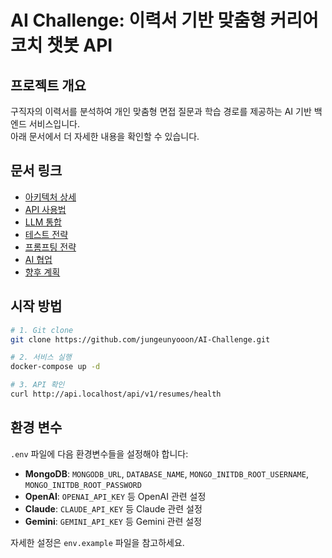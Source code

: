 # AI Challenge: 이력서 기반 맞춤형 커리어 코치 챗봇 API

## 프로젝트 개요

구직자의 이력서를 분석하여 개인 맞춤형 면접 질문과 학습 경로를 제공하는 AI 기반 백엔드 서비스입니다.  
아래 문서에서 더 자세한 내용을 확인할 수 있습니다.

## 문서 링크

- [아키텍처 상세](./docs/architecture.md)
- [API 사용법](./docs/api-guide.md)
- [LLM 통합](./docs/llm-integration.md)
- [테스트 전략](./docs/testing.md)
- [프롬프팅 전략](./docs/prompting-strategy.md)
- [AI 협업](./docs/ai-collaboration.md)
- [향후 계획](./docs/future-plans.md)

## 시작 방법

```bash
# 1. Git clone
git clone https://github.com/jungeunyooon/AI-Challenge.git

# 2. 서비스 실행
docker-compose up -d

# 3. API 확인
curl http://api.localhost/api/v1/resumes/health
```

## 환경 변수

`.env` 파일에 다음 환경변수들을 설정해야 합니다:

- **MongoDB**: `MONGODB_URL`, `DATABASE_NAME`, `MONGO_INITDB_ROOT_USERNAME`, `MONGO_INITDB_ROOT_PASSWORD`
- **OpenAI**: `OPENAI_API_KEY` 등 OpenAI 관련 설정
- **Claude**: `CLAUDE_API_KEY` 등 Claude 관련 설정  
- **Gemini**: `GEMINI_API_KEY` 등 Gemini 관련 설정

자세한 설정은 `env.example` 파일을 참고하세요. 
